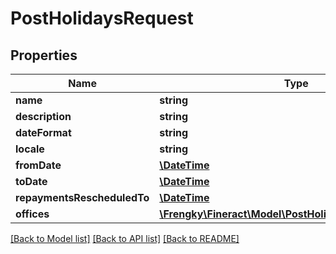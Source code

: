 # PostHolidaysRequest

## Properties
Name | Type | Description | Notes
------------ | ------------- | ------------- | -------------
**name** | **string** |  | [optional] 
**description** | **string** |  | [optional] 
**dateFormat** | **string** |  | [optional] 
**locale** | **string** |  | [optional] 
**fromDate** | [**\DateTime**](\DateTime.md) |  | [optional] 
**toDate** | [**\DateTime**](\DateTime.md) |  | [optional] 
**repaymentsRescheduledTo** | [**\DateTime**](\DateTime.md) |  | [optional] 
**offices** | [**\Frengky\Fineract\Model\PostHolidaysRequestOffices[]**](PostHolidaysRequestOffices.md) |  | [optional] 

[[Back to Model list]](../../README.md#documentation-for-models) [[Back to API list]](../../README.md#documentation-for-api-endpoints) [[Back to README]](../../README.md)

